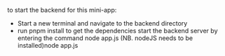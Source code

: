 to start the backend for this mini-app:
- Start a new terminal and navigate to the backend directory
- run pnpm install to get the dependencies
start the backend server by entering the command node app.js (NB. nodeJS needs to be installed)node app.js